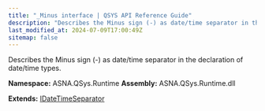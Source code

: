 ```yaml
---
title: "_Minus interface | QSYS API Reference Guide"
description: "Describes the Minus sign (-) as date/time separator in the declaration of date/time types. "
last_modified_at: 2024-07-09T17:00:49Z
sitemap: false
---
```


Describes the Minus sign (-) as date/time separator in the declaration of date/time types.

**Namespace:** ASNA.QSys.Runtime
**Assembly:** ASNA.QSys.Runtime.dll

**Extends:** [IDateTimeSeparator](/reference/runtime/qsys-runtime/i-date-time-separator.html)
<br>
<br>
